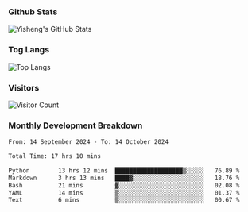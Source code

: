 ### Github Stats
![Yisheng's GitHub Stats](https://github-readme-stats-9qabuvhk1-gongyisheng.vercel.app/api?username=gongyisheng&count_private=true&show_icons=true)
### Tog Langs
![Top Langs](https://github-readme-stats-9qabuvhk1-gongyisheng.vercel.app/api/top-langs/?username=gongyisheng&layout=compact)
### Visitors
![Visitor Count](https://profile-counter.glitch.me/gongyisheng/count.svg)
### Monthly Development Breakdown
<!--START_SECTION:waka-->

```txt
From: 14 September 2024 - To: 14 October 2024

Total Time: 17 hrs 10 mins

Python        13 hrs 12 mins  ███████████████████▒░░░░░   76.89 %
Markdown      3 hrs 13 mins   ████▓░░░░░░░░░░░░░░░░░░░░   18.76 %
Bash          21 mins         ▓░░░░░░░░░░░░░░░░░░░░░░░░   02.08 %
YAML          14 mins         ▒░░░░░░░░░░░░░░░░░░░░░░░░   01.37 %
Text          6 mins          ▒░░░░░░░░░░░░░░░░░░░░░░░░   00.67 %
```

<!--END_SECTION:waka-->
